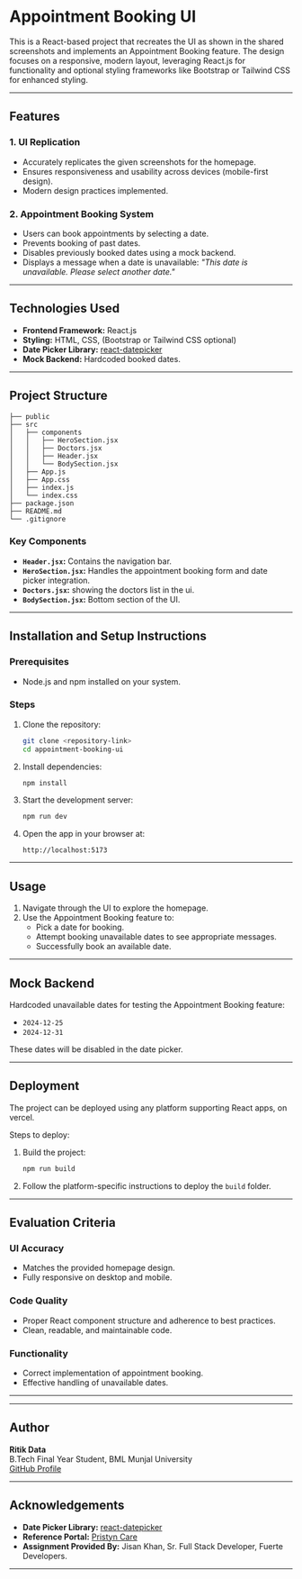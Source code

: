 # Appointment Booking UI 

This is a React-based project that recreates the UI as shown in the shared screenshots and implements an Appointment Booking feature. The design focuses on a responsive, modern layout, leveraging React.js for functionality and optional styling frameworks like Bootstrap or Tailwind CSS for enhanced styling.

---

## Features

### 1. UI Replication
- Accurately replicates the given screenshots for the homepage.
- Ensures responsiveness and usability across devices (mobile-first design).
- Modern design practices implemented.

### 2. Appointment Booking System
- Users can book appointments by selecting a date.
- Prevents booking of past dates.
- Disables previously booked dates using a mock backend.
- Displays a message when a date is unavailable: _"This date is unavailable. Please select another date."_

---

## Technologies Used

- **Frontend Framework:** React.js
- **Styling:** HTML, CSS, (Bootstrap or Tailwind CSS optional)
- **Date Picker Library:** [react-datepicker](https://reactdatepicker.com/)
- **Mock Backend:** Hardcoded booked dates.

---

## Project Structure

```
├── public
├── src
│   ├── components
│   │   ├── HeroSection.jsx
│   │   ├── Doctors.jsx
│   │   ├── Header.jsx
│   │   └── BodySection.jsx
│   ├── App.js
│   ├── App.css
│   ├── index.js
│   └── index.css
├── package.json
├── README.md
└── .gitignore
```

### Key Components
- **`Header.jsx`:** Contains the navigation bar.
- **`HeroSection.jsx`:** Handles the appointment booking form and date picker integration.
- **`Doctors.jsx`:** showing the doctors list in the ui.
- **`BodySection.jsx`:** Bottom section of the UI.

---

## Installation and Setup Instructions

### Prerequisites
- Node.js and npm installed on your system.

### Steps

1. Clone the repository:
   ```bash
   git clone <repository-link>
   cd appointment-booking-ui
   ```

2. Install dependencies:
   ```bash
   npm install
   ```

3. Start the development server:
   ```bash
   npm run dev
   ```

4. Open the app in your browser at:
   ```
   http://localhost:5173
   ```

---

## Usage

1. Navigate through the UI to explore the homepage.
2. Use the Appointment Booking feature to:
   - Pick a date for booking.
   - Attempt booking unavailable dates to see appropriate messages.
   - Successfully book an available date.

---

## Mock Backend

Hardcoded unavailable dates for testing the Appointment Booking feature:
- `2024-12-25`
- `2024-12-31`

These dates will be disabled in the date picker.

---

## Deployment

The project can be deployed using any platform supporting React apps, on vercel.

Steps to deploy:
1. Build the project:
   ```bash
   npm run build
   ```
2. Follow the platform-specific instructions to deploy the `build` folder.

---

## Evaluation Criteria

### UI Accuracy
- Matches the provided homepage design.
- Fully responsive on desktop and mobile.

### Code Quality
- Proper React component structure and adherence to best practices.
- Clean, readable, and maintainable code.

### Functionality
- Correct implementation of appointment booking.
- Effective handling of unavailable dates.

---

---

## Author

**Ritik Data**  
B.Tech Final Year Student, BML Munjal University  
[GitHub Profile](https://github.com/Ritikdata12)

---

## Acknowledgements

- **Date Picker Library:** [react-datepicker](https://reactdatepicker.com/)
- **Reference Portal:** [Pristyn Care](https://www.pristyncare.com/delhi/)
- **Assignment Provided By:** Jisan Khan, Sr. Full Stack Developer, Fuerte Developers.

---

